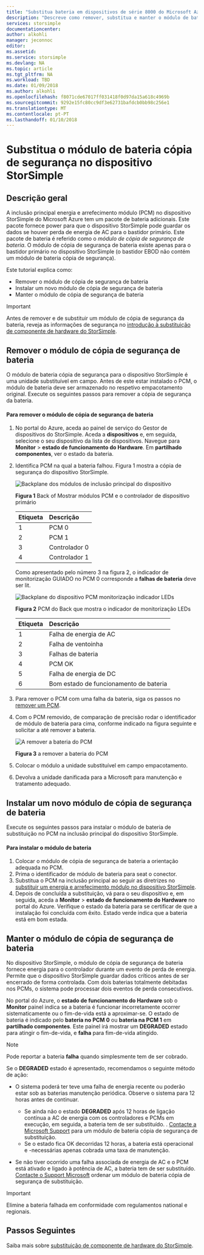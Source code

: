 ```yaml
---
title: "Substitua bateria em dispositivos de série 8000 do Microsoft Azure StorSimple | Microsoft Docs"
description: "Descreve como remover, substitua e manter o módulo de bateria cópia de segurança no dispositivo StorSimple."
services: storsimple
documentationcenter: 
author: alkohli
manager: jeconnoc
editor: 
ms.assetid: 
ms.service: storsimple
ms.devlang: NA
ms.topic: article
ms.tgt_pltfrm: NA
ms.workload: TBD
ms.date: 01/09/2018
ms.author: alkohli
ms.openlocfilehash: f8071cde67017ff031418f0d97da15a618c4969b
ms.sourcegitcommit: 9292e15fc80cc9df3e62731bafdcb0bb98c256e1
ms.translationtype: MT
ms.contentlocale: pt-PT
ms.lasthandoff: 01/10/2018
---
```

# <a name="replace-the-backup-battery-module-on-your-storsimple-device"></a>Substitua o módulo de bateria cópia de segurança no dispositivo StorSimple

## <a name="overview"></a>Descrição geral
A inclusão principal energia e arrefecimento módulo (PCM) no dispositivo StorSimple do Microsoft Azure tem um pacote de bateria adicionais. Este pacote fornece power para que o dispositivo StorSimple pode guardar os dados se houver perda de energia de AC para o bastidor primário. Este pacote de bateria é referido como o *módulo de cópia de segurança de bateria*. O módulo de cópia de segurança de bateria existe apenas para o bastidor primário no dispositivo StorSimple (o bastidor EBOD não contém um módulo de bateria cópia de segurança).

Este tutorial explica como:

* Remover o módulo de cópia de segurança de bateria
* Instalar um novo módulo de cópia de segurança de bateria
* Manter o módulo de cópia de segurança de bateria

> [!IMPORTANT]
> Antes de remover e de substituir um módulo de cópia de segurança da bateria, reveja as informações de segurança no [introdução à substituição de componente de hardware do StorSimple](storsimple-8000-hardware-component-replacement.md).


## <a name="remove-the-backup-battery-module"></a>Remover o módulo de cópia de segurança de bateria
O módulo de bateria cópia de segurança para o dispositivo StorSimple é uma unidade substituível em campo. Antes de este estar instalado o PCM, o módulo de bateria deve ser armazenado no respetivo empacotamento original. Execute os seguintes passos para remover a cópia de segurança da bateria.

#### <a name="to-remove-the-backup-battery-module"></a>Para remover o módulo de cópia de segurança de bateria
1. No portal do Azure, aceda ao painel de serviço do Gestor de dispositivos do StorSimple. Aceda a **dispositivos** e, em seguida, selecione o seu dispositivo da lista de dispositivos. Navegue para **Monitor** > **estado de funcionamento do Hardware**. Em **partilhado componentes**, ver o estado da bateria.
2. Identifica PCM na qual a bateria falhou. Figura 1 mostra a cópia de segurança do dispositivo StorSimple.
   
    ![Backplane dos módulos de inclusão principal do dispositivo](./media/storsimple-battery-replacement/IC740994.png)
   
    **Figura 1** Back of Mostrar módulos PCM e o controlador de dispositivo primário
   
   | Etiqueta | Descrição |
   |:--- |:--- |
   | 1 |PCM 0 |
   | 2 |PCM 1 |
   | 3 |Controlador 0 |
   | 4 |Controlador 1 |
   
    Como apresentado pelo número 3 na figura 2, o indicador de monitorização GUIADO no PCM 0 corresponde a **falhas de bateria** deve ser lit.
   
    ![Backplane do dispositivo PCM monitorização indicador LEDs](./media/storsimple-battery-replacement/IC740992.png)
   
    **Figura 2** PCM do Back que mostra o indicador de monitorização LEDs
   
   | Etiqueta | Descrição |
   |:--- |:--- |
   | 1 |Falha de energia de AC |
   | 2 |Falha de ventoinha |
   | 3 |Falhas de bateria |
   | 4 |PCM OK |
   | 5 |Falha de energia de DC |
   | 6 |Bom estado de funcionamento de bateria |
3. Para remover o PCM com uma falha da bateria, siga os passos no [remover um PCM](storsimple-8000-power-cooling-module-replacement.md#remove-a-pcm).
4. Com o PCM removido, de comparação de precisão rodar o identificador de módulo de bateria para cima, conforme indicado na figura seguinte e solicitar a até remover a bateria.
   
    ![A remover a bateria do PCM](./media/storsimple-battery-replacement/IC741019.png)
   
    **Figura 3** a remover a bateria do PCM
5. Colocar o módulo a unidade substituível em campo empacotamento.
6. Devolva a unidade danificada para a Microsoft para manutenção e tratamento adequado.

## <a name="install-a-new-backup-battery-module"></a>Instalar um novo módulo de cópia de segurança de bateria
Execute os seguintes passos para instalar o módulo de bateria de substituição no PCM na inclusão principal do dispositivo StorSimple.

#### <a name="to-install-the-battery-module"></a>Para instalar o módulo de bateria
1. Colocar o módulo de cópia de segurança de bateria a orientação adequada no PCM.
2. Prima o identificador de módulo de bateria para seat o conector.
3. Substitua o PCM na inclusão principal ao seguir as diretrizes no [substituir um energia e arrefecimento módulo no dispositivo StorSimple](storsimple-8000-power-cooling-module-replacement.md).
4. Depois de concluída a substituição, vá para o seu dispositivo e, em seguida, aceda a **Monitor** > **estado de funcionamento do Hardware** no portal do Azure. Verifique o estado da bateria para se certificar de que a instalação foi concluída com êxito. Estado verde indica que a bateria está em bom estada.

## <a name="maintain-the-backup-battery-module"></a>Manter o módulo de cópia de segurança de bateria
No dispositivo StorSimple, o módulo de cópia de segurança de bateria fornece energia para o controlador durante um evento de perda de energia. Permite que o dispositivo StorSimple guardar dados críticos antes de ser encerrado de forma controlada. Com dois baterias totalmente debitadas nos PCMs, o sistema pode processar dois eventos de perda consecutivos.

No portal do Azure, o **estado de funcionamento do Hardware** sob o **Monitor** painel indica se a bateria é funcionar incorretamente ocorrer sistematicamente ou o fim-de-vida está a aproximar-se. O estado de bateria é indicado pelo **bateria no PCM 0** ou **bateria na PCM 1** em **partilhado componentes**. Este painel irá mostrar um **DEGRADED** estado para atingir o fim-de-vida, e **falha** para fim-de-vida atingido.

> [!NOTE]
> Pode reportar a bateria **falha** quando simplesmente tem de ser cobrado.


Se o **DEGRADED** estado é apresentado, recomendamos o seguinte método de ação:

* O sistema poderá ter teve uma falha de energia recente ou poderão estar sob as baterias manutenção periódica. Observe o sistema para 12 horas antes de continuar.
  
  * Se ainda não o estado **DEGRADED** após 12 horas de ligação contínua a AC de energia com os controladores e PCMs em execução, em seguida, a bateria tem de ser substituído. . [Contacte a Microsoft Support](storsimple-8000-contact-microsoft-support.md) para um módulo de bateria cópia de segurança de substituição.
  * Se o estado fica OK decorridas 12 horas, a bateria está operacional e -necessárias apenas cobrada uma taxa de manutenção.
* Se não tiver ocorrido uma falha associada de energia de AC e o PCM está ativado e ligado à potência de AC, a bateria tem de ser substituído. [Contacte o Support Microsoft](storsimple-8000-contact-microsoft-support.md) ordenar um módulo de bateria cópia de segurança de substituição.

> [!IMPORTANT]
> Elimine a bateria falhada em conformidade com regulamentos national e regionais.

## <a name="next-steps"></a>Passos Seguintes
Saiba mais sobre [substituição de componente de hardware do StorSimple](storsimple-8000-hardware-component-replacement.md).

